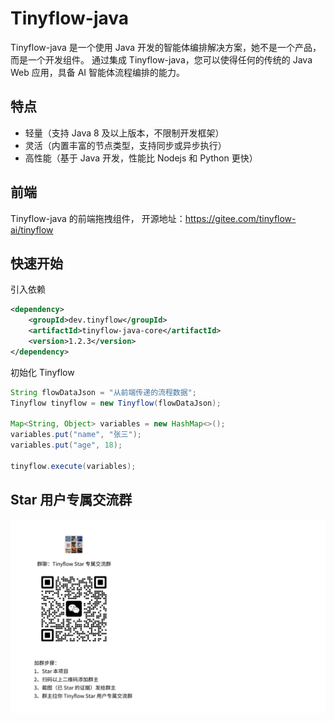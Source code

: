 # Tinyflow-java

Tinyflow-java 是一个使用 Java 开发的智能体编排解决方案，她不是一个产品，而是一个开发组件。
通过集成 Tinyflow-java，您可以使得任何的传统的 Java Web 应用，具备 AI 智能体流程编排的能力。

## 特点

- 轻量（支持 Java 8 及以上版本，不限制开发框架）
- 灵活（内置丰富的节点类型，支持同步或异步执行）
- 高性能（基于 Java 开发，性能比 Nodejs 和 Python 更快） 


## 前端

 Tinyflow-java 的前端拖拽组件， 开源地址：https://gitee.com/tinyflow-ai/tinyflow
 
## 快速开始

引入依赖

```xml
<dependency>
    <groupId>dev.tinyflow</groupId>
    <artifactId>tinyflow-java-core</artifactId>
    <version>1.2.3</version>
</dependency>
```

初始化 Tinyflow

```java
String flowDataJson = "从前端传递的流程数据";
Tinyflow tinyflow = new Tinyflow(flowDataJson);

Map<String, Object> variables = new HashMap<>();
variables.put("name", "张三");
variables.put("age", 18);

tinyflow.execute(variables);
```


## Star 用户专属交流群

![](./docs/assets/images/wechat_group.jpg)